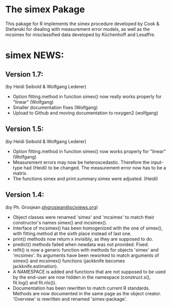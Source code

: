 # The simex Pakage

This pakage for R implements the simex procedure developed by Cook & Stefanski for diealing with measurement error models, as well as the mcsimex for misclassified data developed by Küchenhoff and Lesaffre.


# simex NEWS:

## Version 1.7:
(by Heidi Seibold & Wolfgang Lederer)

* Option fitting.method in function simex() now really works properly for "linear" (Wolfgang)
* Smaller documentation fixes (Wolfgang)
* Upload to Github and moving documentation to roxygen2 (wolfgang)

## Version 1.5:
(by Heidi Seibold & Wolfgang Lederer)

* Option fitting.method in function simex() now works properly for "linear" (Wolfgang)
* Measurement errors may now be heteroscedastic. Therefore the input-type had (Heidi)
  to be changed. The measurement error now has to be a matrix.
* The functions simex and print.summary.simex were adjusted. (Heidi)

## Version 1.4:
(by Ph. Grosjean <phgrosjean@sciviews.org>)

* Object classes were renamed 'simex' and 'mcsimex' to match their constructor's names simex() and mcsimex().
* Interface of mcsimex() has been homogenized with the one of simex(), with fitting.method at the sixth place instead of last one.
* print() methods now return x invisibly, as they are supposed to do.
* predict() methods failed when newdata was not provided. Fixed.
* refit() is now a generic function with methods for objects 'simex' and 'mcsimex'. Its arguments have been reworked to match arguments of simex() and mcsimex() functions (jackknife becomes jackknife.estimation).
* A NAMESPACE is added and functions that are not supposed to be used by the end-user are now hidden in the namespace (construct.s(), fit.log() and fit.nls()).
* Documentation has been rewritten to match current R standards. Methods are now documented in the same page as the object creator. 'Overview' is rewritten and renamed 'simex-package'.
